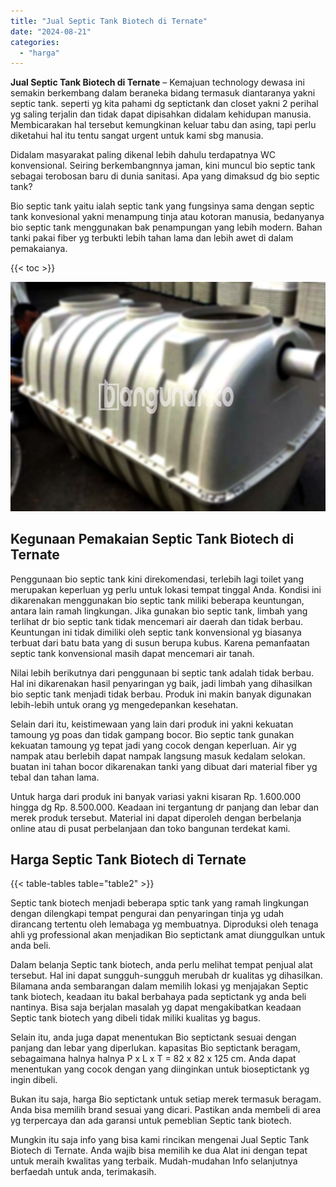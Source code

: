 ```yaml
---
title: "Jual Septic Tank Biotech di Ternate"
date: "2024-08-21"
categories: 
  - "harga"
---
```


**Jual Septic Tank Biotech di Ternate** – Kemajuan technology dewasa ini semakin berkembang dalam beraneka bidang termasuk diantaranya yakni septic tank. seperti yg kita pahami dg septictank dan closet yakni 2 perihal yg saling terjalin dan tidak dapat dipisahkan didalam kehidupan manusia. Membicarakan hal tersebut kemungkinan keluar tabu dan asing, tapi perlu diketahui hal itu tentu sangat urgent untuk kami sbg manusia.

Didalam masyarakat paling dikenal lebih dahulu terdapatnya WC konvensional. Seiring berkembangnnya jaman, kini muncul bio septic tank sebagai terobosan baru di dunia sanitasi. Apa yang dimaksud dg bio septic tank?

Bio septic tank yaitu ialah septic tank yang fungsinya sama dengan septic tank konvesional yakni menampung tinja atau kotoran manusia, bedanyanya bio septic tank menggunakan bak penampungan yang lebih modern. Bahan tanki pakai fiber yg terbukti lebih tahan lama dan lebih awet di dalam pemakaianya.

{{< toc >}}

![Jual Septic Tank Biotech di Ternate](/images/jual-bio-septictank-10.png)

## Kegunaan Pemakaian Septic Tank Biotech di Ternate

Penggunaan bio septic tank kini direkomendasi, terlebih lagi toilet yang merupakan keperluan yg perlu untuk lokasi tempat tinggal Anda. Kondisi ini dikarenakan menggunakan bio septic tank miliki beberapa keuntungan, antara lain ramah lingkungan. Jika gunakan bio septic tank, limbah yang terlihat dr bio septic tank tidak mencemari air daerah dan tidak berbau. Keuntungan ini tidak dimiliki oleh septic tank konvensional yg biasanya terbuat dari batu bata yang di susun berupa kubus. Karena pemanfaatan septic tank konvensional masih dapat mencemari air tanah.

Nilai lebih berikutnya dari penggunaan bi septic tank adalah tidak berbau. Hal ini dikarenakan hasil penyaringan yg baik, jadi limbah yang dihasilkan bio septic tank menjadi tidak berbau. Produk ini makin banyak digunakan lebih-lebih untuk orang yg mengedepankan kesehatan.

Selain dari itu, keistimewaan yang lain dari produk ini yakni kekuatan tamoung yg poas dan tidak gampang bocor. Bio septic tank gunakan kekuatan tamoung yg tepat jadi yang cocok dengan keperluan. Air yg nampak atau berlebih dapat nampak langsung masuk kedalam selokan. buatan ini tahan bocor dikarenakan tanki yang dibuat dari material fiber yg tebal dan tahan lama.

Untuk harga dari produk ini banyak variasi yakni kisaran Rp. 1.600.000 hingga dg Rp. 8.500.000. Keadaan ini tergantung dr panjang dan lebar dan merek produk tersebut. Material ini dapat diperoleh dengan berbelanja online atau di pusat perbelanjaan dan toko bangunan terdekat kami.

## Harga Septic Tank Biotech di Ternate

{{< table-tables table="table2" >}}

Septic tank biotech menjadi beberapa sptic tank yang ramah lingkungan dengan dilengkapi tempat pengurai dan penyaringan tinja yg udah dirancang tertentu oleh lemabaga yg membuatnya. Diproduksi oleh tenaga ahli yg professional akan menjadikan Bio septictank amat diunggulkan untuk anda beli.

Dalam belanja Septic tank biotech, anda perlu melihat tempat penjual alat tersebut. Hal ini dapat sungguh-sungguh merubah dr kualitas yg dihasilkan. Bilamana anda sembarangan dalam memilih lokasi yg menjajakan Septic tank biotech, keadaan itu bakal berbahaya pada septictank yg anda beli nantinya. Bisa saja berjalan masalah yg dapat mengakibatkan keadaan Septic tank biotech yang dibeli tidak miliki kualitas yg bagus.

Selain itu, anda juga dapat menentukan Bio septictank sesuai dengan panjang dan lebar yang diperlukan. kapasitas Bio septictank beragam, sebagaimana halnya halnya P x L x T = 82 x 82 x 125 cm. Anda dapat menentukan yang cocok dengan yang diinginkan untuk bioseptictank yg ingin dibeli.

Bukan itu saja, harga Bio septictank untuk setiap merek termasuk beragam. Anda bisa memilih brand sesuai yang dicari. Pastikan anda membeli di area yg terpercaya dan ada garansi untuk pemeblian Septic tank biotech.

Mungkin itu saja info yang bisa kami rincikan mengenai Jual Septic Tank Biotech di Ternate. Anda wajib bisa memilih ke dua Alat ini dengan tepat untuk meraih kwalitas yang terbaik. Mudah-mudahan Info selanjutnya berfaedah untuk anda, terimakasih.

